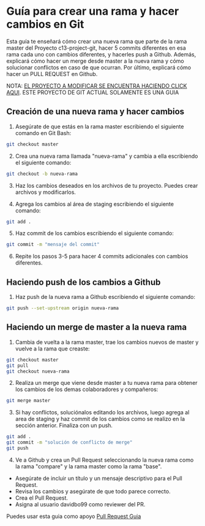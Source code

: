 # Guía para crear una rama y hacer cambios en Git

Esta guía te enseñará cómo crear una nueva rama que parte de la rama master del Proyecto c13-project-git, hacer 5 commits diferentes en esa rama cada uno con cambios diferentes, y hacerles push a Github. Además, explicará cómo hacer un merge desde master a la nueva rama y cómo solucionar conflictos en caso de que ocurran. Por último, explicará cómo hacer un PULL REQUEST en Github.

NOTA: [EL PROYECTO A MODIFICAR SE ENCUENTRA HACIENDO CLICK AQUI](https://github.com/davidbo99/fast-api-git-example). ESTE PROYECTO DE GIT ACTUAL SOLAMENTE ES UNA GUIA

## Creación de una nueva rama y hacer cambios

1. Asegúrate de que estás en la rama master escribiendo el siguiente comando en Git Bash:

```bash
git checkout master
```

2. Crea una nueva rama llamada "nueva-rama" y cambia a ella escribiendo el siguiente comando:

```bash
git checkout -b nueva-rama
```

3. Haz los cambios deseados en los archivos de tu proyecto. Puedes crear archivos y modificarlos.

4. Agrega los cambios al área de staging escribiendo el siguiente comando:

```bash
git add .
```

5. Haz commit de los cambios escribiendo el siguiente comando:

```bash
git commit -m "mensaje del commit"
```

6. Repite los pasos 3-5 para hacer 4 commits adicionales con cambios diferentes.

## Haciendo push de los cambios a Github

1. Haz push de la nueva rama a Github escribiendo el siguiente comando:

```bash
git push --set-upstream origin nueva-rama
```

## Haciendo un merge de master a la nueva rama

1. Cambia de vuelta a la rama master, trae los cambios nuevos de master y vuelve a la rama que creaste:

```bash
git checkout master
git pull
git checkout nueva-rama
```

2. Realiza un merge que viene desde master a tu nueva rama para obtener los cambios de los demas colaboradores y compañeros:

```bash
git merge master
```

3. Si hay conflictos, soluciónalos editando los archivos, luego agrega al area de staging y haz commit de los cambios como se realizo en la sección anterior.
Finaliza con un push.

```bash
git add .
git commit -m "solución de conflicto de merge"
git push
```


4. Ve a Github y crea un Pull Request seleccionando la nueva rama como la rama "compare" y la rama master como la rama "base".

- Asegúrate de incluir un título y un mensaje descriptivo para el Pull Request.
- Revisa los cambios y asegúrate de que todo parece correcto.
- Crea el Pull Request.
- Asigna al usuario davidbo99 como reviewer del PR.

Puedes usar esta guia como apoyo [Pull Request Guia](https://docs.github.com/es/pull-requests/collaborating-with-pull-requests/proposing-changes-to-your-work-with-pull-requests/creating-a-pull-request)


